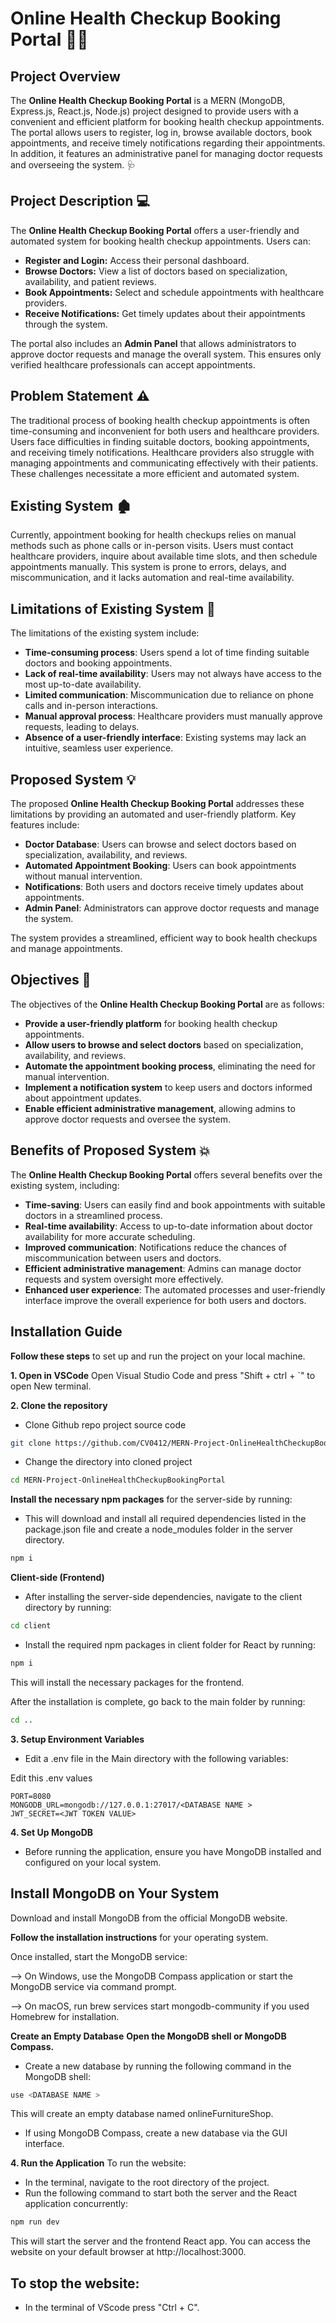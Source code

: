 # Online Health Checkup Booking Portal 🏥📅

## Project Overview

The **Online Health Checkup Booking Portal** is a MERN (MongoDB, Express.js, React.js, Node.js) project designed to provide users with a convenient and efficient platform for booking health checkup appointments. The portal allows users to register, log in, browse available doctors, book appointments, and receive timely notifications regarding their appointments. In addition, it features an administrative panel for managing doctor requests and overseeing the system. 🩺

## Project Description 💻

The **Online Health Checkup Booking Portal** offers a user-friendly and automated system for booking health checkup appointments. Users can:

- **Register and Login:** Access their personal dashboard.
- **Browse Doctors:** View a list of doctors based on specialization, availability, and patient reviews.
- **Book Appointments:** Select and schedule appointments with healthcare providers.
- **Receive Notifications:** Get timely updates about their appointments through the system.

The portal also includes an **Admin Panel** that allows administrators to approve doctor requests and manage the overall system. This ensures only verified healthcare professionals can accept appointments.

## Problem Statement ⚠️

The traditional process of booking health checkup appointments is often time-consuming and inconvenient for both users and healthcare providers. Users face difficulties in finding suitable doctors, booking appointments, and receiving timely notifications. Healthcare providers also struggle with managing appointments and communicating effectively with their patients. These challenges necessitate a more efficient and automated system.

## Existing System 🏚️

Currently, appointment booking for health checkups relies on manual methods such as phone calls or in-person visits. Users must contact healthcare providers, inquire about available time slots, and then schedule appointments manually. This system is prone to errors, delays, and miscommunication, and it lacks automation and real-time availability.

## Limitations of Existing System 🚫

The limitations of the existing system include:

- **Time-consuming process**: Users spend a lot of time finding suitable doctors and booking appointments.
- **Lack of real-time availability**: Users may not always have access to the most up-to-date availability.
- **Limited communication**: Miscommunication due to reliance on phone calls and in-person interactions.
- **Manual approval process**: Healthcare providers must manually approve requests, leading to delays.
- **Absence of a user-friendly interface**: Existing systems may lack an intuitive, seamless user experience.

## Proposed System 💡

The proposed **Online Health Checkup Booking Portal** addresses these limitations by providing an automated and user-friendly platform. Key features include:

- **Doctor Database**: Users can browse and select doctors based on specialization, availability, and reviews.
- **Automated Appointment Booking**: Users can book appointments without manual intervention.
- **Notifications**: Both users and doctors receive timely updates about appointments.
- **Admin Panel**: Administrators can approve doctor requests and manage the system.

The system provides a streamlined, efficient way to book health checkups and manage appointments.

## Objectives 🎯

The objectives of the **Online Health Checkup Booking Portal** are as follows:

- **Provide a user-friendly platform** for booking health checkup appointments.
- **Allow users to browse and select doctors** based on specialization, availability, and reviews.
- **Automate the appointment booking process**, eliminating the need for manual intervention.
- **Implement a notification system** to keep users and doctors informed about appointment updates.
- **Enable efficient administrative management**, allowing admins to approve doctor requests and oversee the system.

## Benefits of Proposed System 💥

The **Online Health Checkup Booking Portal** offers several benefits over the existing system, including:

- **Time-saving**: Users can easily find and book appointments with suitable doctors in a streamlined process.
- **Real-time availability**: Access to up-to-date information about doctor availability for more accurate scheduling.
- **Improved communication**: Notifications reduce the chances of miscommunication between users and doctors.
- **Efficient administrative management**: Admins can manage doctor requests and system oversight more effectively.
- **Enhanced user experience**: The automated processes and user-friendly interface improve the overall experience for both users and doctors.

## Installation Guide

**Follow these steps** to set up and run the project on your local machine.

**1. Open in VSCode**
Open Visual Studio Code and press "Shift + ctrl + `" to open New terminal.

**2. Clone the repository**
- Clone Github repo project source code 
```bash
git clone https://github.com/CV0412/MERN-Project-OnlineHealthCheckupBookingPortal.git
```
- Change the directory into cloned project
```bash
cd MERN-Project-OnlineHealthCheckupBookingPortal
```

**Install the necessary npm packages** for the server-side by running:
- This will download and install all required dependencies listed in the package.json file and create a node_modules folder in the server directory.
```bash
npm i
```

**Client-side (Frontend)**
- After installing the server-side dependencies, navigate to the client directory by running:
```bash
cd client
```

- Install the required npm packages in client folder for React by running:
```bash
npm i
```
This will install the necessary packages for the frontend.

After the installation is complete, go back to the main folder by running:
```bash
cd ..
```

**3. Setup Environment Variables**
- Edit a .env file in the Main directory with the following variables:

Edit this .env values
```text
PORT=8080
MONGODB_URL=mongodb://127.0.0.1:27017/<DATABASE NAME >
JWT_SECRET=<JWT TOKEN VALUE>
```

**4. Set Up MongoDB**
- Before running the application, ensure you have MongoDB installed and configured on your local system.

## Install MongoDB on Your System
Download and install MongoDB from the official MongoDB website.

**Follow the installation instructions** for your operating system.

Once installed, start the MongoDB service:

--> On Windows, use the MongoDB Compass application or start the MongoDB service via command prompt.

--> On macOS, run brew services start mongodb-community if you used Homebrew for installation.

**Create an Empty Database**
**Open the MongoDB shell or MongoDB Compass.**
- Create a new database by running the following command in the MongoDB shell:
```bash
use <DATABASE NAME >
```
This will create an empty database named onlineFurnitureShop.

- If using MongoDB Compass, create a new database via the GUI interface.


**4. Run the Application**
To run the website:
- In the terminal, navigate to the root directory of the project.
- Run the following command to start both the server and the React application concurrently:
```bash
npm run dev
```
This will start the server and the frontend React app. You can access the website on your default browser at http://localhost:3000.

## To stop the website:
- In the terminal of VScode press "Ctrl + C".
